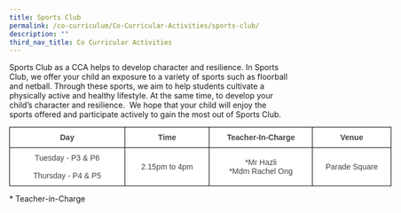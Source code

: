 ```yaml
---
title: Sports Club
permalink: /co-curriculum/Co-Curricular-Activities/sports-club/
description: ""
third_nav_title: Co Curricular Activities
---
```

Sports Club as a CCA helps to develop character and resilience. In Sports Club, we offer your child an exposure to a variety of sports such as floorball and netball. Through these sports, we aim to help students cultivate a physically active and healthy lifestyle. At the same time, to develop your child’s character and resilience.  We hope that your child will enjoy the sports offered and participate actively to gain the most out of Sports Club.

<style type="text/css">
.tg  {border-collapse:collapse;border-spacing:0;margin:0px auto;}
.tg td{border-color:black;border-style:solid;border-width:1px;font-family:Arial, sans-serif;font-size:14px;
  overflow:hidden;padding:10px 5px;word-break:normal;}
.tg th{border-color:black;border-style:solid;border-width:1px;font-family:Arial, sans-serif;font-size:14px;
  font-weight:normal;overflow:hidden;padding:10px 5px;word-break:normal;}
.tg .tg-d8lx{background-color:#FFF;color:#444;font-weight:bold;text-align:center;vertical-align:middle}
.tg .tg-vfvg{background-color:#FFF;color:#444;text-align:center;vertical-align:middle}
</style>
<table class="tg" style="undefined;table-layout: fixed; width: 689px">
<colgroup>
<col style="width: 208px">
<col style="width: 153px">
<col style="width: 186px">
<col style="width: 142px">
</colgroup>
<tbody>
  <tr>
    <td class="tg-d8lx">Day </td>
    <td class="tg-d8lx"> Time</td>
    <td class="tg-d8lx">Teacher-In-Charge</td>
    <td class="tg-d8lx">Venue</td>
  </tr>
  <tr>
    <td class="tg-vfvg"><span style="background-color:initial">Tuesday - P3 &amp; P6</span><br><br><span style="color:#444;background-color:initial">Thursday -  P4 &amp; P5 </span></td>
    <td class="tg-vfvg">2.15pm to 4pm</td>
    <td class="tg-vfvg">*Mr Hazli <br>*Mdm Rachel Ong</td>
    <td class="tg-vfvg">Parade Square</td>
  </tr>
</tbody>
</table>

\* Teacher-in-Charge